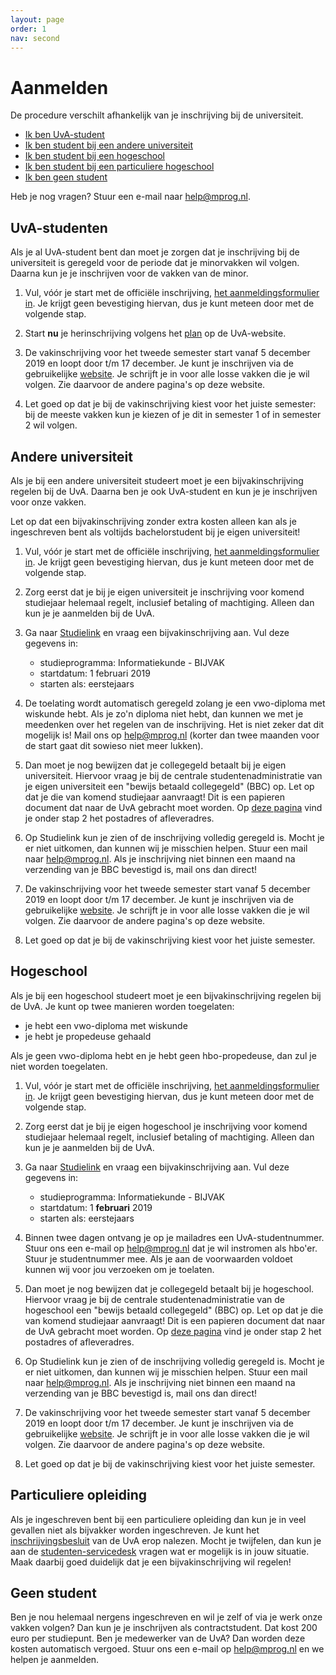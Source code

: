 ```yaml
---
layout: page
order: 1
nav: second
---
```



# Aanmelden

De procedure verschilt afhankelijk van je inschrijving bij de universiteit.

- [Ik ben UvA-student](#uva-studenten)
- [Ik ben student bij een andere universiteit](#andere-universiteit)
- [Ik ben student bij een hogeschool](#hogeschool)
- [Ik ben student bij een particuliere hogeschool](#particuliere-opleiding)
- [Ik ben geen student](#geen-student)

Heb je nog vragen? Stuur een e-mail naar <help@mprog.nl>.

## UvA-studenten

Als je al UvA-student bent dan moet je zorgen dat je inschrijving bij de universiteit is geregeld voor de periode dat je minorvakken wil volgen. Daarna kun je je inschrijven voor de vakken van de minor.

1. Vul, vóór je start met de officiële inschrijving, [het aanmeldingsformulier in](https://forms.gle/9GhCXuD2bwutnMo57). Je krijgt geen bevestiging hiervan, dus je kunt meteen door met de volgende stap.

2. Start **nu** je herinschrijving volgens het [plan](https://student.uva.nl/content/az/herinschrijven/herinschrijven.html) op de UvA-website.

3. De vakinschrijving voor het tweede semester start vanaf 5 december 2019 en loopt door t/m 17 december. Je kunt je inschrijven via de gebruikelijke [website](https://www.uva.nl/vakaanmelden). Je schrijft je in voor alle losse vakken die je wil volgen. Zie daarvoor de andere pagina's op deze website.

4. Let goed op dat je bij de vakinschrijving kiest voor het juiste semester: bij de meeste vakken kun je kiezen of je dit in semester 1 of in semester 2 wil volgen.

<!-- sem2: 5 december-17 december -->

## Andere universiteit

Als je bij een andere universiteit studeert moet je een bijvakinschrijving regelen bij de UvA. Daarna ben je ook UvA-student en kun je je inschrijven voor onze vakken.

Let op dat een bijvakinschrijving zonder extra kosten alleen kan als je ingeschreven bent als voltijds bachelorstudent bij je eigen universiteit!

1. Vul, vóór je start met de officiële inschrijving, [het aanmeldingsformulier in](https://forms.gle/9GhCXuD2bwutnMo57). Je krijgt geen bevestiging hiervan, dus je kunt meteen door met de volgende stap.

1. Zorg eerst dat je bij je eigen universiteit je inschrijving voor komend studiejaar helemaal regelt, inclusief betaling of machtiging. Alleen dan kun je je aanmelden bij de UvA.

2. Ga naar [Studielink](http://uva.studielink.nl) en vraag een bijvakinschrijving aan. Vul deze gegevens in:

    - studieprogramma: Informatiekunde - BIJVAK
    - startdatum: 1 februari 2019
    - starten als: eerstejaars

3. De toelating wordt automatisch geregeld zolang je een vwo-diploma met wiskunde hebt. Als je zo'n diploma niet hebt, dan kunnen we met je meedenken over het regelen van de inschrijving. Het is niet zeker dat dit mogelijk is! Mail ons op <help@mprog.nl> (korter dan twee maanden voor de start gaat dit sowieso niet meer lukken).

4. Dan moet je nog bewijzen dat je collegegeld betaalt bij je eigen universiteit. Hiervoor vraag je bij de centrale studentenadministratie van je eigen universiteit een "bewijs betaald collegegeld" (BBC) op. Let op dat je die van komend studiejaar aanvraagt! Dit is een papieren document dat naar de UvA gebracht moet worden. Op [deze pagina](https://www.uva.nl/bijvak) vind je onder stap 2 het postadres of afleveradres.

5. Op Studielink kun je zien of de inschrijving volledig geregeld is. Mocht je er niet uitkomen, dan kunnen wij je misschien helpen. Stuur een mail naar <help@mprog.nl>. Als je inschrijving niet binnen een maand na verzending van je BBC bevestigd is, mail ons dan direct!

3. De vakinschrijving voor het tweede semester start vanaf 5 december 2019 en loopt door t/m 17 december. Je kunt je inschrijven via de gebruikelijke [website](https://www.uva.nl/vakaanmelden). Je schrijft je in voor alle losse vakken die je wil volgen. Zie daarvoor de andere pagina's op deze website.

7. Let goed op dat je bij de vakinschrijving kiest voor het juiste semester.

## Hogeschool

Als je bij een hogeschool studeert moet je een bijvakinschrijving regelen bij de UvA. Je kunt op twee manieren worden toegelaten:

- je hebt een vwo-diploma met wiskunde
- je hebt je propedeuse gehaald

Als je geen vwo-diploma hebt en je hebt geen hbo-propedeuse, dan zul je niet worden toegelaten.

1. Vul, vóór je start met de officiële inschrijving, [het aanmeldingsformulier in](https://forms.gle/9GhCXuD2bwutnMo57). Je krijgt geen bevestiging hiervan, dus je kunt meteen door met de volgende stap.

1. Zorg eerst dat je bij je eigen hogeschool je inschrijving voor komend studiejaar helemaal regelt, inclusief betaling of machtiging. Alleen dan kun je je aanmelden bij de UvA.

2. Ga naar [Studielink](http://uva.studielink.nl) en vraag een bijvakinschrijving aan. Vul deze gegevens in:

    - studieprogramma: Informatiekunde - BIJVAK
    - startdatum: 1 **februari** 2019
    - starten als: eerstejaars

3. Binnen twee dagen ontvang je op je mailadres een UvA-studentnummer. Stuur ons een e-mail op <help@mprog.nl> dat je wil instromen als hbo'er. Stuur je studentnummer mee. Als je aan de voorwaarden voldoet kunnen wij voor jou verzoeken om je toelaten.

4. Dan moet je nog bewijzen dat je collegegeld betaalt bij je hogeschool. Hiervoor vraag je bij de centrale studentenadministratie van de hogeschool een "bewijs betaald collegegeld" (BBC) op. Let op dat je die van komend studiejaar aanvraagt! Dit is een papieren document dat naar de UvA gebracht moet worden. Op [deze pagina](https://www.uva.nl/bijvak) vind je onder stap 2 het postadres of afleveradres.

5. Op Studielink kun je zien of de inschrijving volledig geregeld is. Mocht je er niet uitkomen, dan kunnen wij je misschien helpen. Stuur een mail naar <help@mprog.nl>. Als je inschrijving niet binnen een maand na verzending van je BBC bevestigd is, mail ons dan direct!

3. De vakinschrijving voor het tweede semester start vanaf 5 december 2019 en loopt door t/m 17 december. Je kunt je inschrijven via de gebruikelijke [website](https://www.uva.nl/vakaanmelden). Je schrijft je in voor alle losse vakken die je wil volgen. Zie daarvoor de andere pagina's op deze website.

7. Let goed op dat je bij de vakinschrijving kiest voor het juiste semester.

## Particuliere opleiding

Als je ingeschreven bent bij een particuliere opleiding dan kun je in veel gevallen niet als bijvakker worden ingeschreven. Je kunt het [inschrijvingsbesluit](https://www.uva.nl/binaries/content/assets/uva/nl/over-de-uva/over-de-uva/regelingen-en-regelementen/onderwijs/def-isb-2018-2019-versie-9a.pdf) van de UvA erop nalezen. Mocht je twijfelen, dan kun je aan de [studenten-servicedesk](https://student.uva.nl/contact-en-locaties/central-student-service-desk/central-student-service-desk.html) vragen wat er mogelijk is in jouw situatie. Maak daarbij goed duidelijk dat je een bijvakinschrijving wil regelen!

## Geen student

Ben je nou helemaal nergens ingeschreven en wil je zelf of via je werk onze vakken volgen? Dan kun je je inschrijven als contractstudent. Dat kost 200 euro per studiepunt. Ben je medewerker van de UvA? Dan worden deze kosten automatisch vergoed. Stuur ons een e-mail op <help@mprog.nl> en we helpen je aanmelden.
